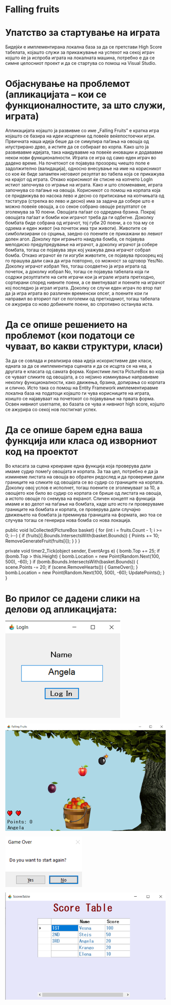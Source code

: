 # Falling fruits
# Упатство за стартување на играта

  Бидејќи е имплементирана локална база за да се претстави High Score табелата, 
којашто служи за прикажување на успехот на секој играч којшто ќе ја испроба играта на локалната машина, потребно е 
да се симне целосниот проект и да се стартува со помош на Visual Studio.

# Објаснување на проблемот (апликацијата – кои се функционалностите, за што служи, играта)

  Апликацијата којашто ја развивме со име „Falling Fruits” е кратка игра којашто се базира на идеи исцрпени од повеќе веќепостоечки игри.
Првичната наша идеја беше да се симулира паѓања на овошја од илустрирано дрво, а истите да се собираат во корпа.
Како што ја развивавме идејата, така наидувавме на повеќе иновации и додававме некои нови функционалности.
Играта се игра од само еден играч во дадено време. На почетокот се појавува прозорец чиешто поле е задолжително (валидација), односно внесување на име на корисникот со кое ќе биде запамтен неговиот резултат во табела која се прикажува на крајот од играта. 
Откако корисникот ќе стисне на копчето LogIn истиот започнува со играње на играта. Како и што споменавме, играта започнува со паѓање на овошја. 
Корисникот со помош на корпата која се придвижува во насока лево и десно со притискање на копчињата од тастатура (стрелка во лево и десно) има за задача да собере што е можно повеќе овошја, а со секое собрано овошје резултатот се зголемува за 10 поени.
Овошјата паѓаат со одредена брзина. Покрај овошјата паѓаат и бомби кои играчот треба да ги одбегне. Доколку бомбата биде собрана од играчот, тој губи 20 поени, а со тоа му се одзема и еден живот (на почеток има три животи).
 Животите се симболизирани со срциња, заедно со поените се прикажани во левиот долен агол. 
Доколку при играњето наидува бомба, се појавува мелодиско предупредување на играчот, а доколку играчот ја собере бомбата, тогаш се појавува звук кој укажува дека играчот собрал бомба.
Откако играчот ќе ги изгуби животите, се појавува прозорец кој го прашува дали сака да игра повторно, со можност за одговор Yes/No.
Доколку играчот избрал Yes, тогаш соодветно ја игра играта од почеток, а доколку избрал No, тогаш се појавува табелата која ги содржи резултатите на сите играчи кои ја играле играта претходно, сортирани според нивните поени, а се вметнуваат и поените на играчот кој последно ја играл играта. 
Доколку се случи еден играч по втор пат да ја игра играта во различен временски опсег, а поените кои ги направил во вториот пат се поголеми од претходниот, тогаш табелата се ажурира со ново добиените поени, во спротивно останува иста.

# Да се опише решението на проблемот (кои податоци се чуваат, во какви структури, класи)

  За да се совлада и реализира оваа идеја искористивме две класи, едната за да се имплементира сцената и да се исцрта се на неа, а другата е класата од самата форма. 
Користиме листа PictureBox во која се чуваат сликите од овошјата, а со нејзино изминување направивме неколку функционалности, како движења, брзина, допирања со корпата и слично. 
Исто така со помош на Entity Framework имплементиравме локална база на податоци којашто ги чува корисниците на играта, коишто се најавуваат на почетокот со појавување на првата форма. 
Освен нивниот username, во базата се чува и нивниот high score, којшто се ажурира со секој нов постигнат успех.

# Да се опише барем една ваша функција или класа од изворниот код  на проектот

  Во класата за сцена креираме една функција која проверува дали имаме судир помеѓу овошјата и корпата.
За таа цел, потребно е да ја изминеме листата на овошја во обратен редослед и да провериме дали границите на сликите од овошјата се во судир со границите на корпата.
Доколку овој услов е исполнет, тогаш поените се зголемуваат за 10, а овошјето кое било во судир со корпата се брише од листата на овошја, а истото овошје го снемува на екранот.
Сличен концепт на функција имаме и во делот на паѓање на бомбата, каде што исто ги проверуваме границите на бомбата и корпата, се проверува дали случајно движењето на бомбата ја преминува границата на формата, ако тоа се случува тогаш се генерира нова бомба со нова локација.

public void IsCollected(PictureBox basket)
        {
            for (int i = fruits.Count - 1; i >= 0; i--)
            {
 	   if (fruits[i].Bounds.IntersectsWith(basket.Bounds))
                {
                    Points += 10;
                    RemoveGenerateFruit(fruits[i]);
                }
            }
        }
        
private void timer2_Tick(object sender, EventArgs e)
        {
            bomb.Top += 25;
            if (bomb.Top > this.Height)
            {
                bomb.Location = new Point(Random.Next(100, 500), -60);
            }
            if (bomb.Bounds.IntersectsWith(basket.Bounds))
            {
                scene.Points -= 20;
                if (scene.RemoveHearts())
                {
                    GameOver();
                }
                bomb.Location = new Point(Random.Next(100, 500), -60);
                UpdatePoints();
            }
        }
# Во прилог се дадени слики на делови од апликацијата:

![LogInForm](LogInForm.png)

![MainForm](MainForm.png)

![GameOver](GameOver.png)

![ScoreTableForm](ScoreTableForm.png)
